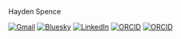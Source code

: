Hayden Spence

[![Gmail](https://img.shields.io/badge/Gmail-D14836?style=for-the-badge&logo=gmail&logoColor=white)](mailto:contact@haydenspence.com)
[![Bluesky](https://img.shields.io/badge/Bluesky-0285FF?logo=bluesky&logoColor=fff&style=for-the-badge)](https://bsky.app/profile/haydenspence.bsky.social)
[![LinkedIn](https://img.shields.io/badge/LinkedIn-0077B5?style=for-the-badge&logo=linkedin&logoColor=white)](https://www.linkedin.com/in/haydenbspence/)
[![ORCID](https://img.shields.io/badge/orcid-A6CE39?style=for-the-badge&logo=orcid&logoColor=whit)](https://orcid.org/0000-0002-1175-9245)
[![ORCID](https://img.shields.io/badge/GitHub-100000?style=for-the-badge&logo=github&logoColor=white)](https://github.com/haydenbspence)



